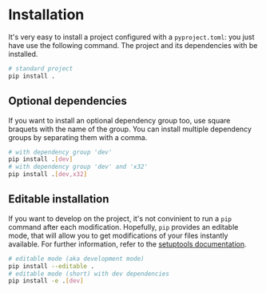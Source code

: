 # Installation

It's very easy to install a project configured with a `pyproject.toml`: you just have use the following command.
The project and its dependencies with be installed.

```sh
# standard project
pip install .
```

## Optional dependencies

If you want to install an optional dependency group too, use square braquets with the name of the group.
You can install multiple dependency groups by separating them with a comma.

```sh
# with dependency group 'dev'
pip install .[dev]
# with dependency group 'dev' and 'x32'
pip install .[dev,x32]
```

## Editable installation

If you want to develop on the project, it's not convinient to run a `pip` command after each modification.
Hopefully, `pip` provides an editable mode, that will allow you to get modifications of your files instantly available.
For further information, refer to the [setuptools documentation](https://setuptools.pypa.io/en/latest/userguide/development_mode.html).

```sh
# editable mode (aka development mode)
pip install --editable . 
# editable mode (short) with dev dependencies
pip install -e .[dev]
```
